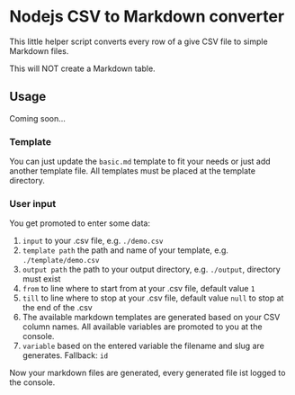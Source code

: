 # Nodejs CSV to Markdown converter

This little helper script converts every row of a give CSV file to simple Markdown files.

This will NOT create a Markdown table.

## Usage
Coming soon…

### Template
You can just update the ``basic.md`` template to fit your needs or just add another template file.
All templates must be placed at the template directory.

### User input

You get promoted to enter some data:

1. ``input`` to your .csv file, e.g. ``./demo.csv``
2. ``template path`` the path and name of your template, e.g. ``./template/demo.csv``
3. ``output path`` the path to your output directory, e.g. ``./output``, directory must exist
4. ``from`` to line where to start from at your .csv file, default value ``1``
5. ``till`` to line where to stop at your .csv file, default value ``null`` to stop at the end of the .csv
6. The available markdown templates are generated based on your CSV column names. All available variables are promoted to you at the console.
7. ``variable`` based on the entered variable the filename and slug are generates. Fallback: ``id``

Now your markdown files are generated, every generated file ist logged to the console.
